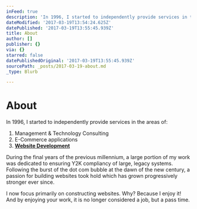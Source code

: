 ```yaml
---
inFeed: true
description: 'In 1996, I started to independently provide services in the areas of:'
dateModified: '2017-03-19T13:54:24.625Z'
datePublished: '2017-03-19T13:55:45.939Z'
title: About
author: []
publisher: {}
via: {}
starred: false
datePublishedOriginal: '2017-03-19T13:55:45.939Z'
sourcePath: _posts/2017-03-19-about.md
_type: Blurb

---
```

# About

In 1996, I started to independently provide services in the areas of:

1. Management & Technology Consulting
2. E-Commerce applications
3. **[Website Development][0]**

During the final years of the previous millennium, a large portion of my work was dedicated to ensuring Y2K compliancy of large, legacy systems. Following the burst of the dot com bubble at the dawn of the new century, a passion for building websites took hold which has grown progressively stronger ever since.

I now focus primarily on constructing websites. Why? Because I enjoy it! And by enjoying your work, it is no longer considered a job, but a pass time.

[0]: http://stephendowell.net/developer-services/ "Web Design & Development"